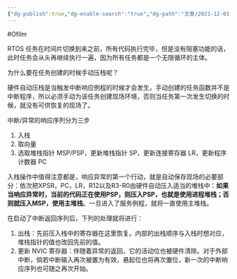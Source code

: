 ```yaml
---
{"dg-publish":true,"dg-enable-search":"true","dg-path":"文章/2021-12-01 系统任务执行的一些思考.md","permalink":"/文章/2021-12-01 系统任务执行的一些思考/","dgEnableSearch":"true","dgPassFrontmatter":true,"created":"2023-02-10T22:54:20.000+08:00","updated":"2023-11-14T13:33:55.633+08:00"}
---
```


#Ofilm 

RTOS 任务在时间片切换到来之前，所有代码执行完毕，但是没有阻塞功能的话，此时任务会从头再继续执行一遍，因为所有任务都是一个无限循环的主体。

为什么要在任务创建的时候手动压栈呢？

硬件自动压栈是当触发中断响应例程的时候才会发生，手动创建的任务函数并不是中断程序，所以必须手动为该任务创建现场环境，否则当任务第一次发生切换的时候，就没有可供恢复的现场了。

中断/异常的响应序列分为三步
1. 入栈
2. 取向量
3. 选取堆栈指针 MSP/PSP，更新堆栈指针 SP，更新连接寄存器 LR，更新程序计数器 PC

入栈操作中值得注意都是，响应异常的第一个行动，就是自动保存现场的必要部分：依次把XPSR，PC，LR，R12以及R3-R0由硬件自动压入适当的堆栈中：**如果当响应异常时，当前的代码正在使用PSP，则压入PSP，也就是使用进程堆栈；否则就压入MSP，使用主堆栈**。一旦进入了服务例程，就将一直使用主堆栈。

在启动了中断返回序列后，下列的处理就将进行：
1. 出栈：先前压入栈中的寄存器在这里恢复。内部的出栈顺序与入栈时想对应，堆栈指针的值也改回先前的值。
2. 更新 NVIC 寄存器：伴随着异常的返回，它的活动位也被硬件清除。对于外部中断，倘若中断输入再次被置为有效，悬起位也将再次置位，新一次的中断响应序列也可随之再次开始。